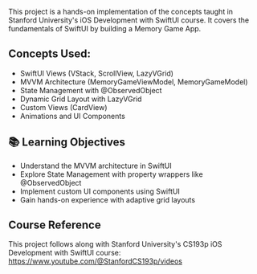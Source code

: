This project is a hands-on implementation of the concepts taught in Stanford University's iOS Development with SwiftUI course. It covers the fundamentals of SwiftUI by building a Memory Game App.

## Concepts Used:
- SwiftUI Views (VStack, ScrollView, LazyVGrid)
- MVVM Architecture (MemoryGameViewModel, MemoryGameModel)
- State Management with @ObservedObject
- Dynamic Grid Layout with LazyVGrid
- Custom Views (CardView)
- Animations and UI Components

## 📚 Learning Objectives
- Understand the MVVM architecture in SwiftUI
- Explore State Management with property wrappers like @ObservedObject
- Implement custom UI components using SwiftUI
- Gain hands-on experience with adaptive grid layouts

## Course Reference
This project follows along with Stanford University's CS193p iOS Development with SwiftUI course:
https://www.youtube.com/@StanfordCS193p/videos
